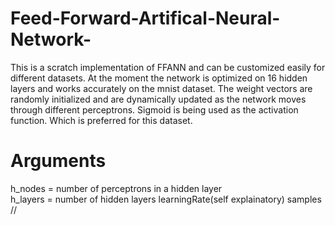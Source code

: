 # Feed-Forward-Artifical-Neural-Network-
This is a scratch implementation of FFANN and can be  customized easily for different datasets. At the moment the network is optimized on 16 hidden layers and works accurately on the mnist dataset. 
The weight vectors are randomly initialized and are dynamically updated as the network moves through different perceptrons.
Sigmoid is being used as the activation function. Which is preferred for this dataset.

# Arguments
h_nodes = number of perceptrons in a hidden layer <br>
h_layers = number of hidden layers
learningRate(self explainatory)
samples    //
